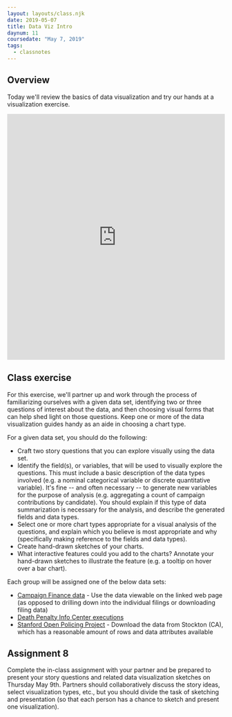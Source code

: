 ```yaml
---
layout: layouts/class.njk
date: 2019-05-07
title: Data Viz Intro
daynum: 11
coursedate: "May 7, 2019"
tags:
  - classnotes
---
```


## Overview

Today we'll review the basics of data visualization and try our hands at a visualization exercise.

<iframe src="https://docs.google.com/presentation/d/e/2PACX-1vQQ65ICUP4zMtRXejpN_N_E3UVPpDqWSWz4FHcN63eav0koMFZzDCWo5ClQe_qb1QDs4tP9QBjF_8LP/embed?start=false&loop=false&delayms=3000" frameborder="0" width="100%" height="569" allowfullscreen="true" mozallowfullscreen="true" webkitallowfullscreen="true"></iframe>

## Class exercise

For this exercise, we'll partner up and work through the process of familiarizing ourselves with a given data set, identifying two or three questions of interest about the data, and then choosing visual forms that can help shed light on those questions. Keep one or more of the data visualization guides handy as an aide in choosing a chart type.

For a given data set, you should do the following:

* Craft two story questions that you can explore visually using the data set. 
* Identify the field(s), or variables, that will be used to visually explore the questions. This must include a basic description of the data types involved (e.g. a nominal categorical variable or discrete quantitative variable). It's fine -- and often necessary -- to generate new variables for the purpose of analysis (e.g. aggregating a count of campaign contributions by candidate). You should explain if this type of data summarization is necessary for the analysis, and describe the generated fields and data types.
* Select one or more chart types appropriate for a visual analysis of the questions, and explain which you believe is most appropriate and why (specifically making reference to the fields and data types).
* Create hand-drawn sketches of your charts.
* What interactive features could you add to the charts? Annotate your hand-drawn sketches to illustrate the feature (e.g. a tooltip on hover over a bar chart).

Each group will be assigned one of the below data sets:

* [Campaign Finance data][] - Use the data viewable on the linked web page (as opposed to drilling down into the individual filings or downloading filing data)
* [Death Penalty Info Center executions][] 
* [Stanford Open Policing Project][] - Download the data from Stockton (CA), which has a reasonable amount of rows and data attributes available

[Stanford Open Policing Project]: https://openpolicing.stanford.edu/data/
[Campaign Finance data]: https://www.fec.gov/data/candidates/president/?election_year=2020&cycle=2020&election_full=true
[Death Penalty Info Center executions]: https://deathpenaltyinfo.org/views-executions

## Assignment 8

Complete the in-class assignment with your partner and be prepared to present your story questions and related data visualization sketches on Thursday May 9th. Partners should collaboratively discuss the story ideas, select visualization types, etc., but you should divide the task of sketching and presentation (so that each person has a chance to sketch and present one visualization).